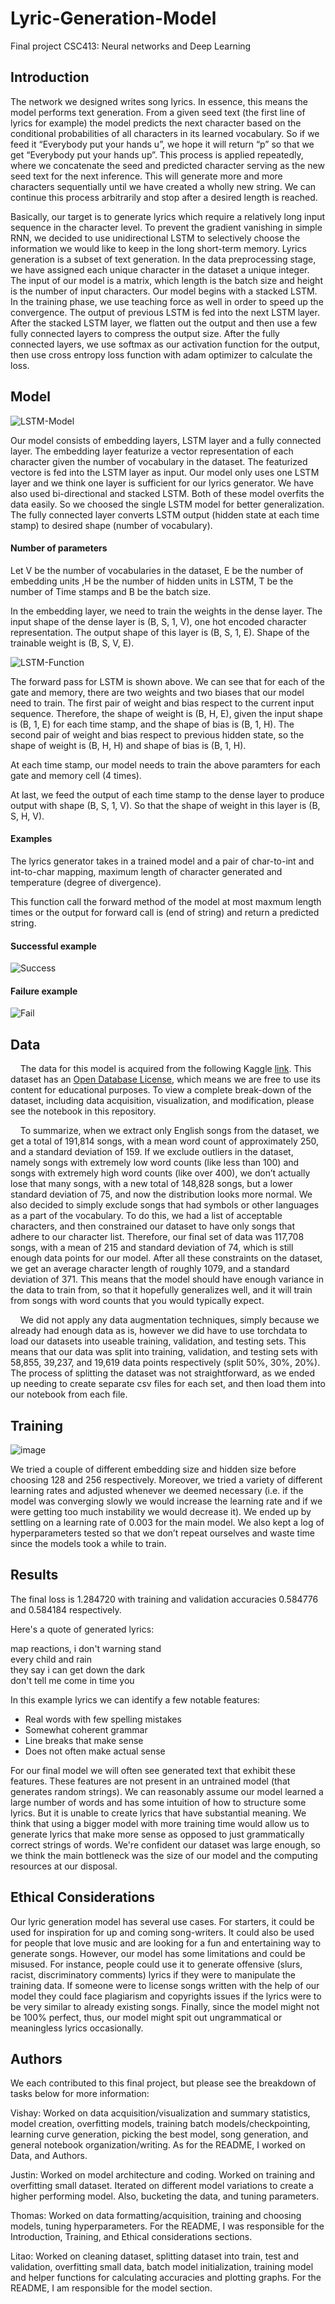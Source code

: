 # Lyric-Generation-Model
Final project CSC413: Neural networks and Deep Learning

## Introduction
The network we designed writes song lyrics. In essence, this means the
model performs text generation. From a given seed text (the first line of lyrics for
example) the model predicts the next character based on the conditional probabilities of
all characters in its learned vocabulary.
So if we feed it “Everybody put your hands u”, we hope it will return “p” so that we get
“Everybody put your hands up”.
This process is applied repeatedly, where we concatenate the seed and predicted
character serving as the new seed text for the next inference. This will generate more and
more characters sequentially until we have created a wholly new string. We can continue this
process arbitrarily and stop after a desired length is reached.

Basically, our target is to generate lyrics which require a relatively long input sequence in the character level. To prevent the gradient vanishing in simple RNN, we decided to use unidirectional LSTM to selectively choose the information we would like to keep in the long short-term memory. Lyrics generation is a subset of text generation. In the data preprocessing stage, we have assigned each unique character in the dataset a unique integer. The input of our model is a matrix, which length is the batch size and height is the number of input characters. Our model begins with a stacked LSTM. In the training phase, we use teaching force as well in order to speed up the convergence. The output of previous LSTM is fed into the next LSTM layer. After the stacked LSTM layer, we flatten out the output and then use a few fully connected layers to compress the output size. After the fully connected layers, we use softmax as our activation function for the output, then use cross entropy loss function with adam optimizer to calculate the loss.


## Model

![LSTM-Model](https://user-images.githubusercontent.com/55116264/163865319-d3eedbc3-bfa8-4bd5-bf8c-edc991a30557.jpeg)



Our model consists of embedding layers, LSTM layer and a fully connected layer. The embedding layer featurize a vector representation of each character given the number of vocabulary in the dataset. The featurized vectore is fed into the LSTM layer as input. Our model only uses one LSTM layer and we think one layer is sufficient for our lyrics generator. We have also used bi-directional and stacked LSTM. Both of these model overfits the data easily. So we choosed the single LSTM model for better generalization. The fully connected layer converts LSTM output (hidden state at each time stamp) to desired shape (number of vocabulary).

#### Number of parameters

Let V be the number of vocabularies in the dataset, E be the number of embedding units ,H be the number of hidden units in LSTM, T be the number of Time stamps and B be the batch size.

In the embedding layer, we need to train the weights in the dense layer. The input shape of the dense layer is (B, S, 1, V), one hot encoded character representation. The output shape of this layer is (B, S, 1, E). Shape of the trainable weight is (B, S, V, E). 

![LSTM-Function](https://user-images.githubusercontent.com/55116264/163867543-032cebc3-77f4-4e24-b46e-189e302d604f.jpg)

The forward pass for LSTM is shown above. We can see that for each of the gate and memory, there are two weights and two biases that our model need to train. The first pair of weight and bias respect to the current input sequence. Therefore, the shape of weight is (B, H, E), given the input shape is (B, 1, E) for each time stamp, and the shape of bias is (B, 1, H). The second pair of weight and bias respect to previous hidden state, so the shape of weight is (B, H, H) and shape of bias is (B, 1, H).

At each time stamp, our model needs to train the above paramters for each gate and memory cell (4 times).

At last, we feed the output of each time stamp to the dense layer to produce output with shape (B, S, 1, V). So that the shape of weight in this layer is (B, S, H, V).

#### Examples

The lyrics generator takes in a trained model and a pair of char-to-int and int-to-char mapping, maximum length of character generated and temperature (degree of divergence).

This function call the forward method of the model at most maxmum length times or the output for forward call is <EOS> (end of string) and return a predicted string.

#### Successful example

![Success](https://user-images.githubusercontent.com/55116264/163878525-ecf6b6c8-eab3-49d7-a324-f1f80f51b0fe.jpg)

#### Failure example 

![Fail](https://user-images.githubusercontent.com/55116264/163879318-414709b3-6eed-41f8-9b90-62ab16d2081a.jpg)


## Data

&nbsp;&nbsp;&nbsp;&nbsp;The data for this model is acquired from the following Kaggle [link](https://www.kaggle.com/neisse/scrapped-lyrics-from-6-genres?select=lyrics-data.csv). This dataset has an [Open Database License](https://opendatacommons.org/licenses/dbcl/1-0/), which means we are free to use its content for educational purposes. To view a complete break-down of the dataset, including data acquisition, visualization, and modification, please see the notebook in this repository. 

&nbsp;&nbsp;&nbsp;&nbsp;To summarize, when we extract only English songs from the dataset, we get a total of 191,814 songs, with a mean word count of approximately 250, and a standard deviation of 159. If we exclude outliers in the dataset, namely songs with extremely low word counts (like less than 100) and songs with extremely high word counts (like over 400), we don’t actually lose that many songs, with a new total of 148,828 songs, but a lower standard deviation of 75, and now the distribution looks more normal. We also decided to simply exclude songs that had symbols or other languages as a part of the vocabulary. To do this, we had a list of acceptable characters, and then constrained our dataset to have only songs that adhere to our character list. Therefore, our final set of data was 117,708 songs, with a mean of 215 and standard deviation of 74, which is still enough data points for our model. After all these constraints on the dataset, we get an average character length of roughly 1079, and a standard deviation of 371. This means that the model should have enough variance in the data to train from, so that it hopefully generalizes well, and it will train from songs with word counts that you would typically expect.

&nbsp;&nbsp;&nbsp;&nbsp;We did not apply any data augmentation techniques, simply because we already had enough data as is, however we did have to use torchdata to load our datasets into useable training, validation, and testing sets. This means that our data was split into training, validation, and testing sets with 58,855, 39,237, and 19,619 data points respectively (split 50%, 30%, 20%). The process of splitting the dataset was not straightforward, as we ended up needing to create separate csv files for each set, and then load them into our notebook from each file. 


## Training

![image](https://user-images.githubusercontent.com/68927580/163728451-40702e80-8ecb-4c42-8809-e3a9ae7c7acf.png)

We tried a couple of different embedding size and hidden size before choosing 128 and 256 respectively.  Moreover, we tried a variety of different learning rates and adjusted whenever we deemed necessary (i.e. if the model was converging slowly we would increase the learning rate and if we were getting too much instability we would decrease it). We ended up by settling on a learning rate of 0.003 for the main model. We also kept a log of hyperparameters tested so that we don’t repeat ourselves and waste time since the models took a  while to train.

## Results
The final loss is 1.284720 with training and validation accuracies 0.584776 and 0.584184 respectively.

Here's a quote of generated lyrics:

map reactions, i don't warning stand\
every child and rain\
they say i can get down the dark\
don't tell me come in time you

In this example lyrics we can identify a few notable features:
- Real words with few spelling mistakes
- Somewhat coherent grammar
- Line breaks that make sense
- Does not often make actual sense

For our final model we will often see generated text that exhibit these features. These features are not present in an untrained model (that generates random strings). We can reasonably assume our model learned a large number of words and has some intuition of how to structure some lyrics. But it is unable to create lyrics that have substantial meaning.
We think that using a bigger model with more training time would allow us to generate lyrics that make more sense as opposed to just grammatically correct strings of words. We're confident our dataset was large enough, so we think the main bottleneck was the size of our model and the computing resources at our disposal.

## Ethical Considerations

Our lyric generation model has several use cases. For starters, it could be used for
inspiration for up and coming song-writers. It could also be used for people that love music
and are looking for a fun and entertaining way to generate songs. However, our model has
some limitations and could be misused. For instance, people could use it to generate offensive
(slurs, racist, discriminatory comments) lyrics if they were to manipulate the training data. If
someone were to license songs written with the help of our model they could face plagiarism
and copyrights issues if the lyrics were to be very similar to already existing songs. Finally,
since the model might not be 100% perfect, thus, our model might spit out ungrammatical or
meaningless lyrics occasionally.

## Authors

We each contributed to this final project, but please see the breakdown of tasks below for more information:

Vishay: Worked on data acquisition/visualization and summary statistics, model creation, overfitting models, training batch models/checkpointing, learning curve generation, picking the best model, song generation, and general notebook organization/writing. As for the README, I worked on Data, and Authors.

Justin: Worked on model architecture and coding. Worked on training and overfitting small dataset. Iterated on different model variations to create a higher performing model. Also, bucketing the data, and tuning parameters.

Thomas: Worked on data formatting/acquisition, training and choosing models, tuning hyperparameters. For the README, I was responsible for the Introduction, Training, and Ethical considerations sections.  

Litao: Worked on cleaning dataset, splitting dataset into train, test and validation, overfitting small data, batch model initialization, training model and helper functions for calculating accuracies and plotting graphs. For the README, I am responsible for the model section.

